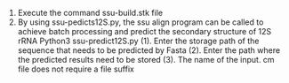 1. Execute the command ssu-build.stk file
2. By using ssu-pedicts12S.py, the ssu align program can be called to achieve batch processing and predict the secondary structure of 12S rRNA
Python3 ssu-predict12S.py
(1). Enter the storage path of the sequence that needs to be predicted by Fasta
(2). Enter the path where the predicted results need to be stored
(3). The name of the input. cm file does not require a file suffix
